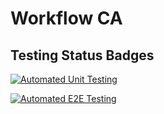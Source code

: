 # Workflow CA

## Testing Status Badges

[![Automated Unit Testing](https://github.com/Anclagen/social-media-client-workflow/actions/workflows/unit-test.yml/badge.svg)](https://github.com/Anclagen/social-media-client-workflow/actions/workflows/unit-test.yml)

[![Automated E2E Testing](https://github.com/Anclagen/social-media-client-workflow/actions/workflows/e2e-test.yml/badge.svg)](https://github.com/Anclagen/social-media-client-workflow/actions/workflows/e2e-test.yml)
